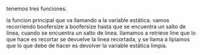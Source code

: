 tenemos tres funciones.

la funcion principal que va llamando a la variable estática.
vamos recorriendo boofersize a boofersize hasta que se encuentra un salto de linea,
cuando se encuentra un salto de linea. llamamos a retrieve line que lo que hace es recortar 
se devuelve la linea recortada, y se llama a lipiamos que lo que debe de hacer es devolver la variable estática limpia. 